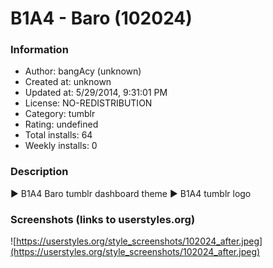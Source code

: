 # B1A4 - Baro (102024)

### Information
- Author: bangAcy (unknown)
- Created at: unknown
- Updated at: 5/29/2014, 9:31:01 PM
- License: NO-REDISTRIBUTION
- Category: tumblr
- Rating: undefined
- Total installs: 64
- Weekly installs: 0


### Description
► B1A4 Baro tumblr dashboard theme 
► B1A4 tumblr logo


### Screenshots (links to userstyles.org)
![https://userstyles.org/style_screenshots/102024_after.jpeg](https://userstyles.org/style_screenshots/102024_after.jpeg)


